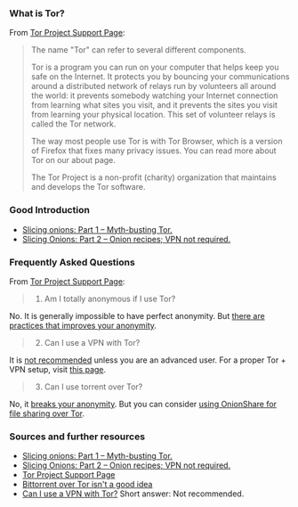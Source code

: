 ### What is Tor?
From [Tor Project Support Page](https://support.torproject.org/):
> The name "Tor" can refer to several different components.
>
>Tor is a program you can run on your computer that helps keep you safe on the Internet. It protects you by bouncing your communications around a distributed network of relays run by volunteers all around the world: it prevents somebody watching your Internet connection from learning what sites you visit, and it prevents the sites you visit from learning your physical location. This set of volunteer relays is called the Tor network.
>
>The way most people use Tor is with Tor Browser, which is a version of Firefox that fixes many privacy issues. You can read more about Tor on our about page.
>
>The Tor Project is a non-profit (charity) organization that maintains and develops the Tor software.

### Good Introduction
- [Slicing onions: Part 1 – Myth-busting Tor.](https://write.privacytools.io/my-thoughts-on-security/slicing-onions-part-1-myth-busting-tor)
- [Slicing Onions: Part 2 – Onion recipes; VPN not required.](https://write.privacytools.io/my-thoughts-on-security/slicing-onions-part-2-onion-recipes-vpn-not-required)


### Frequently Asked Questions
From [Tor Project Support Page](https://support.torproject.org/):
> 1. Am I totally anonymous if I use Tor?

No. It is generally impossible to have perfect anonymity. But [there are practices that improves your anonymity](https://support.torproject.org/#staying-anonymous).

> 2. Can I use a VPN with Tor?

It is [not recommended](https://support.torproject.org/#faq-5) unless you are an advanced user. For a proper Tor + VPN setup, visit [this page](https://trac.torproject.org/projects/tor/wiki/doc/TorPlusVPN).

> 3. Can I use torrent over Tor?

No, it [breaks your anonymity](https://blog.torproject.org/bittorrent-over-tor-isnt-good-idea). But you can consider [using OnionShare for file sharing over Tor](https://support.torproject.org/misc/misc-12/).


### Sources and further resources
- [Slicing onions: Part 1 – Myth-busting Tor.](https://write.privacytools.io/my-thoughts-on-security/slicing-onions-part-1-myth-busting-tor)
- [Slicing Onions: Part 2 – Onion recipes; VPN not required.](https://write.privacytools.io/my-thoughts-on-security/slicing-onions-part-2-onion-recipes-vpn-not-required)
- [Tor Project Support Page](https://support.torproject.org/)
- [Bittorrent over Tor isn't a good idea](https://blog.torproject.org/bittorrent-over-tor-isnt-good-idea)
- [Can I use a VPN with Tor?](https://support.torproject.org/#faq-5) Short answer: Not recommended.
